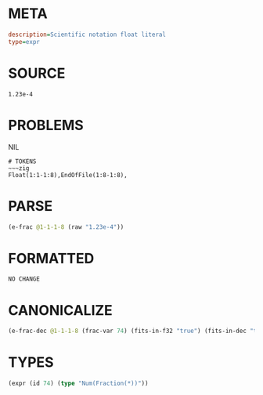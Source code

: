# META
~~~ini
description=Scientific notation float literal
type=expr
~~~
# SOURCE
~~~roc
1.23e-4
~~~
# PROBLEMS
NIL

~~~
# TOKENS
~~~zig
Float(1:1-1:8),EndOfFile(1:8-1:8),
~~~
# PARSE
~~~clojure
(e-frac @1-1-1-8 (raw "1.23e-4"))
~~~
# FORMATTED
~~~roc
NO CHANGE
~~~
# CANONICALIZE
~~~clojure
(e-frac-dec @1-1-1-8 (frac-var 74) (fits-in-f32 "true") (fits-in-dec "true") (value "0.000123") (id 74))
~~~
# TYPES
~~~clojure
(expr (id 74) (type "Num(Fraction(*))"))
~~~